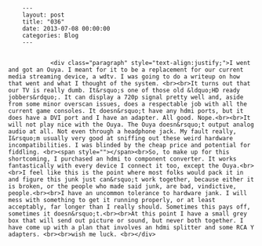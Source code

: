 
        ---
        layout: post
        title: "036"
        date: 2013-07-08 00:00:00 
        categories: Blog
        ---

        
				<div class="paragraph" style="text-align:justify;">I went and got an Ouya. I meant for it to be a replacement for our current media streaming device, a wdtv. I was going to do a writeup on how that went and what I thought of the system. <br><br>It turns out that our TV is really dumb. It&rsquo;s one of those old &ldquo;HD ready jobbers&rdquo;. It can display a 720p signal pretty well and, aside from some minor overscan issues, does a respectable job with all the current game consoles. It doesn&rsquo;t have any hdmi ports, but it does have a DVI port and I have an adapter. All good. Nope.<br><br>It will not play nice with the Ouya. The Ouya doesn&rsquo;t output analog audio at all. Not even through a headphone jack. My fault really, I&rsquo;m usually very good at sniffing out these weird hardware incompatibilities. I was blinded by the cheap price and potential for fiddling. <br><span style=""></span><br>So, to make up for this shortcoming, I purchased an hdmi to component converter. It works fantastically with every device I connect it too, except the Ouya.<br><br>I feel like this is the point where most folks would pack it in and figure this junk just can&rsquo;t work together, because either it is broken, or the people who made said junk, are bad, vindictive, people.<br><br>I have an uncommon tolerance to hardware jank. I will mess with something to get it running properly, or at least acceptably, far longer than I really should. Sometimes this pays off, sometimes it doesn&rsquo;t.<br><br>At this point I have a small grey box that will send out picture or sound, but never both together. I have come up with a plan that involves an hdmi splitter and some RCA Y adapters. <br><br>wish me luck. <br></div>

		
        